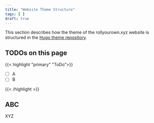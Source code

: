 ```yaml
---
title: "Website Theme Structure"
tags: [ ]
draft: true
---
```


This section describes how the theme of the rollyourown.xyz website is structured in the [Hugo theme repository](https://git.rollyourown.xyz/ryo-website/hugo-theme).

<!--more-->

## TODOs on this page

{{< highlight "primary" "ToDo">}}

- [ ] A
- [ ] B

{{< /highlight >}}

## ABC

XYZ
